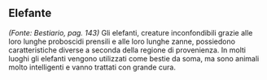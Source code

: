 ## **Elefante**

*(Fonte: Bestiario, pag. 143)* Gli elefanti, creature inconfondibili grazie alle loro lunghe proboscidi prensili e alle loro lunghe zanne, possiedono caratteristiche diverse a seconda della regione di provenienza. In molti luoghi gli elefanti vengono utilizzati come bestie da soma, ma sono animali molto intelligenti e vanno trattati con grande cura.
